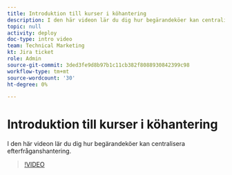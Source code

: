 ```yaml
---
title: Introduktion till kurser i köhantering
description: I den här videon lär du dig hur begärandeköer kan centralisera efterfråganshantering.
topic: null
activity: deploy
doc-type: intro video
team: Technical Marketing
kt: Jira ticket
role: Admin
source-git-commit: 3ded3fe9d8b97b1c11cb382f8088930842399c98
workflow-type: tm+mt
source-wordcount: '30'
ht-degree: 0%

---
```


# Introduktion till kurser i köhantering

I den här videon lär du dig hur begärandeköer kan centralisera efterfråganshantering.

>[!VIDEO](https://video.tv.adobe.com/v/335219/?quality=12)
